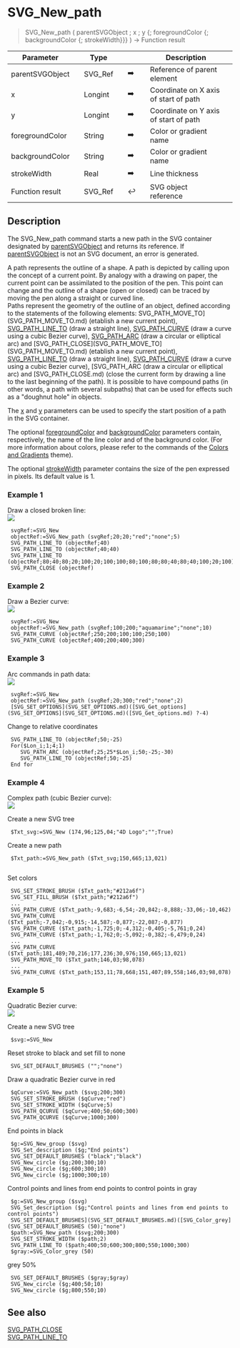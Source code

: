 <!-- node := SVG_New_path ( parent ; Param_2 ; Param_3 ; strokeColor ; fillColor ; strokeWidth )
 -> parent (Text)
 -> Param_2 (Real)
 -> Param_3 (Real)
 -> strokeColor (Text)
 -> fillColor (Text)
 -> strokeWidth (Real)
 <- node (Text)-->
# SVG_New_path

> SVG_New_path ( parentSVGObject ; x ; y {; foregroundColor {; backgroundColor {; strokeWidth}}} ) -> Function result

| Parameter |     | Type |     |     |     | Description |     |
| --- | --- | --- | --- | --- | --- | --- | --- |
| parentSVGObject |     | SVG_Ref |     | ➡️ |     | Reference of parent element |     |
| x   |     | Longint |     | ➡️ |     | Coordinate on X axis of start of path |     |
| y   |     | Longint |     | ➡️ |     | Coordinate on Y axis of start of path |     |
| foregroundColor |     | String |     | ➡️ |     | Color or gradient name |     |
| backgroundColor |     | String |     | ➡️ |     | Color or gradient name |     |
| strokeWidth |     | Real |     | ➡️ |     | Line thickness |     |
| Function result |     | SVG_Ref |     | ↩️ |     | SVG object reference |     |

## Description

The SVG_New_path command starts a new path in the SVG container designated by [parentSVGObject](## "Reference of parent element") and returns its reference. If [parentSVGObject](## "Reference of parent element") is not an SVG document, an error is generated.

A path represents the outline of a shape. A path is depicted by calling upon the concept of a current point. By analogy with a drawing on paper, the current point can be assimilated to the position of the pen. This point can change and the outline of a shape (open or closed) can be traced by moving the pen along a straight or curved line.  
Paths represent the geometry of the outline of an object, defined according to the statements of the following elements: SVG_PATH_MOVE_TO](SVG_PATH_MOVE_TO.md) (etablish a new current point), [SVG_PATH_LINE_TO](SVG_PATH_LINE_TO.md) (draw a straight line), [SVG_PATH_CURVE](SVG_PATH_CURVE.md) (draw a curve using a cubic Bezier curve), [SVG_PATH_ARC](SVG_PATH_ARC.md) (draw a circular or elliptical arc) and [SVG_PATH_CLOSE](SVG_PATH_MOVE_TO](SVG_PATH_MOVE_TO.md) (etablish a new current point), [SVG_PATH_LINE_TO](SVG_PATH_LINE_TO.md) (draw a straight line), [SVG_PATH_CURVE](SVG_PATH_CURVE.md) (draw a curve using a cubic Bezier curve), [SVG_PATH_ARC (draw a circular or elliptical arc) and [SVG_PATH_CLOSE.md)  (close the current form by drawing a line to the last beginning of the path). It is possible to have compound paths (in other words, a path with several subpaths) that can be used for effects such as a "doughnut hole" in objects.

The [x](## "Coordinate on X axis of start of path") and [y](## "Coordinate on Y axis of start of path") parameters can be used to specify the start position of a path in the SVG container.

The optional [foregroundColor](## "Color or gradient name") and [backgroundColor](## "Color or gradient name") parameters contain, respectively, the name of the line color and of the background color. (For more information about colors, please refer to the commands of the [Colors and Gradients](../Colors%20and%20Gradients.md) theme).

The optional [strokeWidth](## "Line thickness") parameter contains the size of the pen expressed in pixels. Its default value is 1.

### Example 1  

Draw a closed broken line:  
![](https://doc.4d.com/4Dv19/picture/195198/pict195198.en.png)

```4d
 svgRef:=SVG_New   
 objectRef:=SVG_New_path (svgRef;20;20;"red";"none";5)  
 SVG_PATH_LINE_TO (objectRef;40)  
 SVG_PATH_LINE_TO (objectRef;40;40)  
 SVG_PATH_LINE_TO (objectRef;80;40;80;20;100;20;100;100;80;100;80;80;40;80;40;100;20;100)  
 SVG_PATH_CLOSE (objectRef)
```

### Example 2  

Draw a Bezier curve:  
![](https://doc.4d.com/4Dv19/picture/195199/pict195199.en.png)

```4d
 svgRef:=SVG_New   
 objectRef:=SVG_New_path (svgRef;100;200;"aquamarine";"none";10)  
 SVG_PATH_CURVE (objectRef;250;200;100;100;250;100)  
 SVG_PATH_CURVE (objectRef;400;200;400;300)
```

### Example 3  

Arc commands in path data:  
![](https://doc.4d.com/4Dv19/picture/195200/pict195200.en.png)

```4d
 svgRef:=SVG_New   
 objectRef:=SVG_New_path (svgRef;20;300;"red";"none";2)  
 [SVG_SET_OPTIONS](SVG_SET_OPTIONS.md)([SVG_Get_options](SVG_SET_OPTIONS](SVG_SET_OPTIONS.md)([SVG_Get_options.md) ?-4) 
```

Change to relative coordinates  

```4d
 SVG_PATH_LINE_TO (objectRef;50;-25)  
 For($Lon_i;1;4;1)  
    SVG_PATH_ARC (objectRef;25;25*$Lon_i;50;-25;-30)  
    SVG_PATH_LINE_TO (objectRef;50;-25)  
 End for

```

### Example 4  

Complex path (cubic Bezier curve):  
![](https://doc.4d.com/4Dv19/picture/195201/pict195201.en.png)

Create a new SVG tree  

```4d
 $Txt_svg:=SVG_New (174,96;125,04;"4D Logo";"";True)  

```

Create a new path  

```4d
 $Txt_path:=SVG_New_path ($Txt_svg;150,665;13,021)  
  
```

Set colors

```4d
 SVG_SET_STROKE_BRUSH ($Txt_path;"#212a6f")  
 SVG_SET_FILL_BRUSH ($Txt_path;"#212a6f")  
 ...  
 SVG_PATH_CURVE ($Txt_path;-9,683;-6,54;-20,842;-8,888;-33,06;-10,462)  
 SVG_PATH_CURVE ($Txt_path;-7,042;-0,915;-14,587;-0,877;-22,087;-0,877)  
 SVG_PATH_CURVE ($Txt_path;-1,725;0;-4,312;-0,405;-5,761;0,24)  
 SVG_PATH_CURVE ($Txt_path;-1,762;0;-5,092;-0,382;-6,479;0,24)  
 ...  
 SVG_PATH_CURVE ($Txt_path;181,489;70,216;177,236;30,976;150,665;13,021)  
 SVG_PATH_MOVE_TO ($Txt_path;146,03;98,078)  
 ...  
 SVG_PATH_CURVE ($Txt_path;153,11;78,668;151,407;89,558;146,03;98,078)

```

### Example 5  

Quadratic Bezier curve:  
![](https://doc.4d.com/4Dv19/picture/195202/pict195202.en.png)

Create a new SVG tree  

```4d
 $svg:=SVG_New
```

Reset stroke to black and set fill to none  

```4d
 SVG_SET_DEFAULT_BRUSHES ("";"none")  

```

Draw a quadratic Bezier curve in red  

```4d
 $qCurve:=SVG_New_path ($svg;200;300)  
 SVG_SET_STROKE_BRUSH ($qCurve;"red")  
 SVG_SET_STROKE_WIDTH ($qCurve;5)  
 SVG_PATH_QCURVE ($qCurve;400;50;600;300)  
 SVG_PATH_QCURVE ($qCurve;1000;300)  
```

End points in black  

```4d
 $g:=SVG_New_group ($svg)  
 SVG_Set_description ($g;"End points")  
 SVG_SET_DEFAULT_BRUSHES ("black";"black")  
 SVG_New_circle ($g;200;300;10)  
 SVG_New_circle ($g;600;300;10)  
 SVG_New_circle ($g;1000;300;10)  
```

Control points and lines from end points to control points in gray  

```4d
 $g:=SVG_New_group ($svg)  
 SVG_Set_description ($g;"Control points and lines from end points to control points")  
 SVG_SET_DEFAULT_BRUSHES](SVG_SET_DEFAULT_BRUSHES.md)([SVG_Color_grey](SVG_SET_DEFAULT_BRUSHES (50);"none")  
 $path:=SVG_New_path ($svg;200;300)  
 SVG_SET_STROKE_WIDTH ($path;2)  
 SVG_PATH_LINE_TO ($path;400;50;600;300;800;550;1000;300)  
 $gray:=SVG_Color_grey (50)
```

grey 50%  

```4d
 SVG_SET_DEFAULT_BRUSHES ($gray;$gray)  
 SVG_New_circle ($g;400;50;10)  
 SVG_New_circle ($g;800;550;10)
```

## See also

[SVG_PATH_CLOSE](SVG_PATH_CLOSE.md)  
[SVG_PATH_LINE_TO](SVG_PATH_LINE_TO.md)
